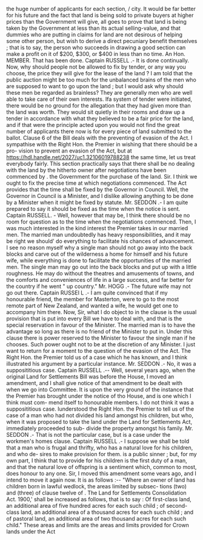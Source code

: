 the huge number of applicants for each section, / city. It would be far better for his future and the fact that land is being sold to private buyers at higher prices than the Government will give, all goes to prove that land is being taken by the Government at less than its actual selling-value, and that dummies who are putting in claims for land are not desirous of helping some other person, but wish to derive a direct pecuniary benefit themselves ; that is to say, the person who succeeds in drawing a good section can make a profit on it of $200, $300, or $400 in less than no time. An Hon. MEMBER. That has been done. Captain RUSSELL .- It is done continually. Now, why should people not be allowed to fix by tender, or any way you choose, the price they will give for the lease of the land ? I am told that the public auction might be too much for the unbalanced brains of the men who are supposed to want to go upon the land ; but I would ask why should these men be regarded as brainless? They are generally men who are well able to take care of their own interests. Ifa system of tender were initiated, there would be no ground for the allegation that they had given more than the land was worth. They would sit quietly in their rooms and draw up a tender in accordance with what they believed to be a fair price for the land, and if that were the principle acted upon you would not find the great number of applicants there now is for every piece of land submitted to the ballot. Clause 6 of the Bill deals with the preventing of evasion of the Act. I sympathise with the Right Hon. the Premier in wishing that there should be a pro- vision to prevent an evasion of the Act, but at https://hdl.handle.net/2027/uc1.32106019788238 the same time, let us treat everybody fairly. This section practically says that there shall be no dealing with the land by the hitherto owner after negotiations have been commenced by . the Government for the purchase of the land. Sir. I think we ought to fix the precise time at which negotiations commenced. The Act provides that the time shall be fixed by the Governor in Council. Well, the Governor in Council is a Minister, and I dislike allowing anything to be done by a Minister when it might be fixed by statute. Mr. SEDDON .- I am quite prepared to say it should be fixed as the time when the notice is sent. Captain RUSSELL. - Well, however that may be, I think there should be no room for question as to the time when the negotiations commenced. Then, I was much interested in the kind interest the Premier takes in our married men. The married man undoubtedly has heavy responsibilities, and it may be right we should' do everything to facilitate his chances of advancement. I see no reason myself why a single man should not go away into the back blocks and carve out of the wilderness a home for himself and his future wife, while everything is done to facilitate the opportunities of the married men. The single man may go out into the back blocks and put up with a little roughness. He may do without the theatres and amusements of towns, and the comforts and conveniences of life in a large success, and far better for the country if he went " up country." Mr. HOGG .- The future wife may not go out there. Captain RUSSEI L .- I am quite convinced that if my honourable friend, the member for Masterton, were to go to the most remote part of New Zealand, and wanted a wife, he would get one to accompany him there. Now, Sir, what I do object to in the clause is the usual provision that is put into every Bill we have to deal with, and that is the special reservation in favour of the Minister. The married man is to have the advantage so long as there is no friend of the Minister to put in. Under this clause there is power reserved to the Minister to favour the single man if he chooses. Such power ought not to be at the discretion of any Minister. I just want to return for a moment to the question of the evasion of the Act. The Right Hon. the Premier told us of a case which he has known, and I think illustrated his argument by a particular instance. Mr. SEDDON .- No, it was a supposititious case. Captain RUSSELL .-- Well, several years ago, when the original Land for Settlements Bill was before the House, I moved an amendment, and I shall give notice of that amendment to be dealt with when we go into Committee. It is upon the very ground of the instance that the Premier has brought under the notice of tho House, and is one which I think must com- mend itself to honourable members. I do not think it was a supposititious case. Iunderstood the Right Hon. the Premier to tell us of the case of a man who had not divided his land amongst his children, but who, when it was proposed to take the land under the Land for Settlements Act, immediately proceeded to sub- divide the property amongst his family. Mr. SEDDON .- That is not the particular case, but is a case under the workmen's homes clause. Captain RUSSELL .- I suppose we shall be told that a man who is frugal and thrifty, who has a natural love for his children, and who de- sires to make provision for them. is a public sinner ; but, for my own part, I think that to provide for his children is the first duty of a man, and that the natural love of offspring is a sentiment which, common to most, does honour to any one. Sir, I moved this amendment some vears ago, and I intend to move it again now. It is as follows :-- "Where an owner of land has children born in lawful wedlock, the areas limited by subsec- tions (two) and (three) of clause twelve of . The Land for Settlements Consolidation Act. 1900,' shall be increased as follows, that is to say : Of first-class land, an additional area of five hundred acres for each such child ; of second- class land, an additional area of a thousand acres for each such child ; and of pastoral land, an additional area of two thousand acres for each such child." These areas and limits are the areas and limits provided for Crown lands under the Act 